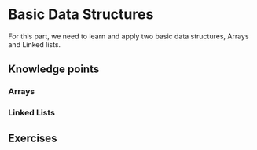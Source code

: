 # Basic Data Structures

For this part, we need to learn and apply two basic data structures, Arrays and Linked lists.

## Knowledge points

### Arrays

### Linked Lists

## Exercises
